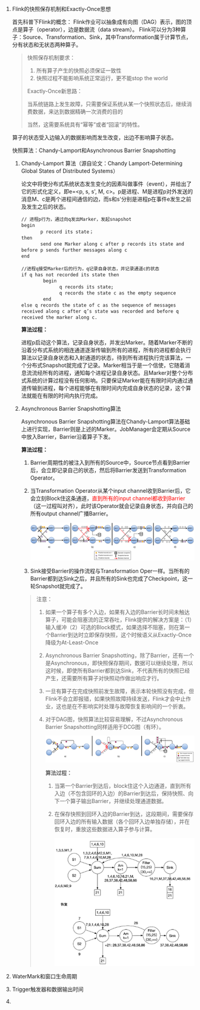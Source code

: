 1. Flink的快照保存机制和Exactly-Once思想

   首先科普下Flink的概念：
   Flink作业可以抽象成有向图（DAG）表示，图的顶点是算子（operator），边是数据流（data stream）。
   Flink可以分为3种算子：Source、Transformation、Sink，其中Transformation属于计算节点，分有状态和无状态两种算子。

   >  快照保存机制要求：
   >
   > 1. 所有算子产生的快照必须保证一致性
   > 2. 快照过程不能影响系统正常运行，更不能stop the world
   >
   > Exactly-Once新思路：
   >
   > 当系统链路上发生故障，只需要保证系统从某一个快照状态后，继续消费数据，来达到数据精确一次消费的目的
   >
   > 当然，这需要系统具有“幂等”或者“回滚”的特性。

   算子的状态受入边输入的数据影响而发生改变，出边不影响算子状态。

   快照算法：Chandy-Lamport和Asynchronous Barrier Snapshotting

   1. Chandy-Lamport 算法（源自论文：Chandy Lamport-Determining Global States of Distributed Systems）

      论文中将使分布式系统状态发生变化的因素叫做事件（event），并给出了它的形式化定义，即e=<p, s, s', M, c>。p是进程、M是进程p对外发送的消息M、c是两个进程间通信的边，而s和s'分别是进程p在事件e发生之前及发生之后的状态。

      ```
      // 进程p行为，通过向q发出Marker，发起snapshot
      begin
             p record its state；
      then
             send one Marker along c after p records its state and before p sends further messages along c
      end
      
      //进程q接受Marker后的行为，q记录自身状态，并记录通道c的状态
      if q has not recorded its state then
              begin
                    q records its state;
                    q records the state c as the empty sequence
              end
      else q records the state of c as the sequence of messages received along c after q’s state was recorded and before q received the marker along c. 
      ```

      **算法过程：**

      进程p启动这个算法，记录自身状态，并发出Marker。随着Marker不断的沿着分布式系统的相连通道逐渐传输到所有的进程，所有的进程都会执行算法以记录自身状态和入射通道的状态，待到所有进程执行完该算法，一个分布式Snapshot就完成了记录。Marker相当于是一个信使，它随着消息流流经所有的进程，通知每个进程记录自身状态。且Marker对整个分布式系统的计算过程没有任何影响。只要保证Marker能在有限时间内通过通道传输到进程，每个进程能够在有限时间内完成自身状态的记录，这个算法就能在有限的时间内执行完成。

   2. Asynchronous Barrier Snapshotting算法

      Asynchronous Barrier Snapshotting算法在Chandy-Lamport算法基础上进行实现，Barrier则是上述的Marker。JobManager会定期从Source中放入Barrier，Barrier沿着算子下发。

      **算法过程：**

      1. Barrier周期性的被注入到所有的Source中，Source节点看到Barrier后，会立即记录自己的状态，然后将Barrier发送到Transformation Operator。

      2. 当Transformation Operator从某个input channel收到Barrier后，它会立刻Block住这条通道，<font color='red'>直到所有的input channel都收到Barrier</font>（这一过程叫对齐），此时该Operator就会记录自身状态，并向自己的所有output channel广播Barrier。

         ![Flink_ABS](./pics/Flink_ABS.png)

      3. Sink接受Barrier的操作流程与Transformation Oper一样。当所有的Barrier都到达Sink之后，并且所有的Sink也完成了Checkpoint，这一轮Snapshot就完成了。

      > 注意：
      >
      > 1. 如果一个算子有多个入边，如果有入边的Barrier长时间未触达算子，可能会阻塞流的正常吞吐，Flink提供的解决方案是：（1）输入缓冲（2）可选的Block模式，如果选择不阻塞，则在第一个Barrier到达时立即保存快照，这个时候语义从Exactly-Once降级为At-Least-Once
      >
      > 2. Asynchronous Barrier Snapshotting，除了Barrier，还有一个是Asynchronous，即快照保存期间，数据可以继续处理，所以这时候，即使所有Barrier都到达Sink，不代表所有的快照已经产生，还需要所有算子对快照动作做出响应才行。
      >
      > 3. 一旦有算子在完成快照前发生故障，表示本轮快照没有完成，但Flink不会立即报错，如果快照故障持续发送，Flink才会中止作业，这也是在不影响实时处理与故障恢复影响间的一个折衷。
      >
      > 4. 对于DAG图，快照算法比较容易理解，不过Asynchronous Barrier Snapshotting同样适用于DCG图（有环）。
      >
      >    ![Flink_ABS_DCG](./pics/Flink_ABS_DCG.png)
      >
      >    **算法过程：**
      >
      >    1. 当第一个Barrier到达后，block住这个入边通道，直到所有入边（不包含回环的入边）的Barrier到达后，保持快照、向下一个算子输出Barrier，并继续处理通道数据。
      >
      >    2. 在保存快照到回环入边的Barrier到达，这段期间，需要保存回环入边的所有输入数据（各个回环入边单独存储），并在恢复时，重放这些数据进入算子参与计算。
      >
      >       <img src="./pics/Flink_ABS_DCG_Example.png" alt="Flink_ABS_DCG_Example" style="zoom:50%;" />

2. WaterMark和窗口生命周期

3. Trigger触发器和数据输出时间

4. 